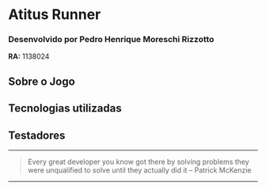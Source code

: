 # **Atitus Runner**

### Desenvolvido por Pedro Henrique Moreschi Rizzotto
**RA:** 1138024



## Sobre o Jogo



## Tecnologias utilizadas



## Testadores


***
> Every great developer you know got there by solving problems they were unqualified to solve until they actually did it – Patrick McKenzie
***